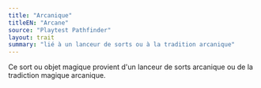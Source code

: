```yaml
---
title: "Arcanique"
titleEN: "Arcane"
source: "Playtest Pathfinder"
layout: trait
summary: "lié à un lanceur de sorts ou à la tradition arcanique"
---
```


Ce sort ou objet magique provient d'un lanceur de sorts arcanique ou de la tradiction magique arcanique.